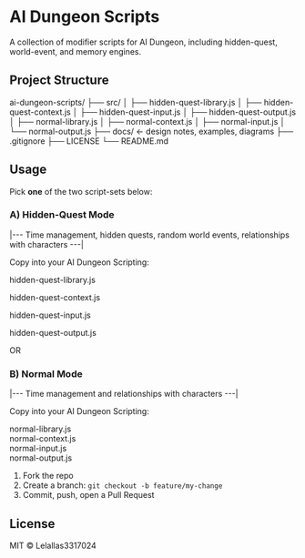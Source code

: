# AI Dungeon Scripts

A collection of modifier scripts for AI Dungeon, including hidden-quest, world-event, and memory engines.

## Project Structure
ai-dungeon-scripts/
├── src/
│ ├── hidden-quest-library.js
│ ├── hidden-quest-context.js
│ ├── hidden-quest-input.js
│ ├── hidden-quest-output.js
│ ├── normal-library.js
│ ├── normal-context.js
│ ├── normal-input.js
│ └── normal-output.js
├── docs/ ← design notes, examples, diagrams
├── .gitignore
├── LICENSE
└── README.md
## Usage

Pick **one** of the two script-sets below:

### A) Hidden-Quest Mode
|---  Time management, hidden quests, random world events, relationships with characters ---|

Copy into your AI Dungeon Scripting:

hidden-quest-library.js

hidden-quest-context.js

hidden-quest-input.js

hidden-quest-output.js

OR

### B) Normal Mode
|---  Time management and relationships with characters ---|

Copy into your AI Dungeon Scripting:

normal-library.js  
normal-context.js  
normal-input.js  
normal-output.js  

1. Fork the repo  
2. Create a branch: `git checkout -b feature/my-change`  
3. Commit, push, open a Pull Request  

## License

MIT © Lelallas3317024
